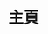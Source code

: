 ---
home: true
icon: ic:outline-home
title: 主頁
heroImage: https://theme-hope-assets.vuejs.press/logo.svg
bgImage: https://theme-hope-assets.vuejs.press/bg/6-light.svg
bgImageDark: https://theme-hope-assets.vuejs.press/bg/6-dark.svg
bgImageStyle:
  background-attachment: fixed
heroText: YuSeries Docs
tagline: YuSeries 系列插件與合作夥伴插件文檔庫
actions:
  - text: 指南
    icon: mdi:compass-outline
    link: ./demo/
    type: primary

highlights:
  - header: YuSeries 系列插件
    # image: /assets/image/features.svg
    # bgImage: https://theme-hope-assets.vuejs.press/bg/1-light.svg
    # bgImageDark: https://theme-hope-assets.vuejs.press/bg/1-dark.svg
    features:
      - title: YuIllustration
        icon: material-symbols:book-outline
        details: 一款強大的圖鑑插件, 但不止圖鑑, 無限類別, 豐富解鎖條件, 高度客製化. 
        link: https://theme-hope.vuejs.press/zh/guide/feature/catalog.html

      - title: YuSpawnerHologram
        icon: fluent-emoji-high-contrast:alien-monster
        details: 為你的 MythicMobsSpawner 添加全息重生時間顯示.
        link: https://theme-hope.vuejs.press/zh/guide/feature/comment.html

      - title: YuBattleMusic
        icon: mingcute:music-fill
        details: 為你的伺服器添加戰鬥音樂, 支持單個怪物, 全局音樂, 高度客製化.
        link: https://theme-hope.vuejs.press/zh/guide/feature/page-info.html

      - title: YuItemAction
        icon: grommet-icons:action
        details: 輕量且簡單的物品執行腳本動作插件.
        link: https://theme-hope.vuejs.press/zh/guide/feature/encrypt.html

      - title: YuVarieLevel
        icon: ion:water
        details: 為你的伺服器添加變量等級系統, 支持多等級, 自定義經驗值公式, 升級時腳本.
        link: https://theme-hope.vuejs.press/zh/guide/feature/search.html

  - header: 合作夥伴插件
    features:
      - title: Adyeshach
        icon: mingcute:eye-fill
        details: 超低能耗的虛擬實體插件, 更先進的 NPC 插件
        link: https://github.com/taboolib/Adyeshach
      
      - title: Chemdah
        icon: emojione-monotone:mouth
        details: 跨時代的任務與對話插件
        link: https://github.com/taboolib/Chemdah

      - title: Zaphkiel
        icon: ri:sword-line
        details: 強大的物品庫插件, 前後端分離設計, 發包 lore, 以及更多...
        link: https://github.com/taboolib/Zaphkiel
      
copyright: Copyright © 2023-2024 L1An
---